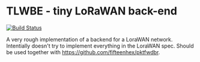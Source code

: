 # TLWBE - tiny LoRaWAN back-end

[![Build Status](https://travis-ci.com/fifteenhex/tlwbe.svg?branch=master)](https://travis-ci.com/fifteenhex/tlwbe)

A very rough implementation of a backend for a LoraWAN network.
Intentially doesn't try to implement everything in the LoraWAN spec.
Should be used together with https://github.com/fifteenhex/pktfwdbr.

